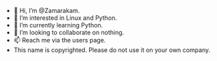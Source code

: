 - 👋 Hi, I’m @Zamarakam.
- 👀 I’m interested in Linux and Python.
- 🌱 I’m currently learning Python.
- 💞️ I’m looking to collaborate on nothing.
- 📫 Reach me via the users page.
- This name is copyrighted. Please do not use it on your own company.
<!---
Quantum-Bash/Quantum_Bash is a ✨ special ✨ repository because its `README.md` (this file) appears on your GitHub profile.
You can click the Preview link to take a look at your changes.
--->
